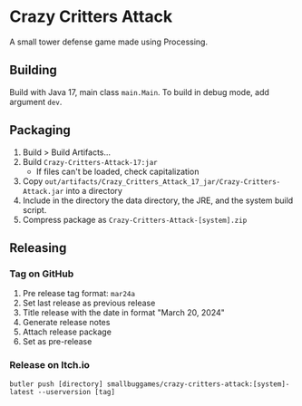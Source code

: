 # Crazy Critters Attack
A small tower defense game made using Processing.

## Building
Build with Java 17, main class `main.Main`.
To build in debug mode, add argument `dev`.

## Packaging
1. Build > Build Artifacts...
2. Build `Crazy-Critters-Attack-17:jar`
    - If files can't be loaded, check capitalization
3. Copy `out/artifacts/Crazy_Critters_Attack_17_jar/Crazy-Critters-Attack.jar` into a directory
4. Include in the directory the data directory, the JRE, and the system build script.
5. Compress package as `Crazy-Critters-Attack-[system].zip`

## Releasing

### Tag on GitHub
1. Pre release tag format: `mar24a`
2. Set last release as previous release
3. Title release with the date in format "March 20, 2024"
4. Generate release notes
5. Attach release package
6. Set as pre-release

### Release on Itch.io
`butler push [directory] smallbuggames/crazy-critters-attack:[system]-latest --userversion [tag]`

